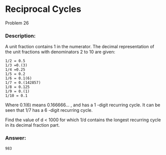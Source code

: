 # Reciprocal Cycles
Problem 26
### Description:
A unit fraction contains 1
 in the numerator. The decimal representation of the unit fractions with denominators 2
 to 10
 are given:
```
1/2 = 0.5
1/3 =0.(3)
1/4 =0.25
1/5 = 0.2
1/6 = 0.1(6)
1/7 = 0.(142857)
1/8 = 0.125
1/9 = 0.(1)
1/10 = 0.1
```
Where 0.1(6)
 means 0.166666...
, and has a 1
-digit recurring cycle. It can be seen that 1/7
 has a 6
-digit recurring cycle.

Find the value of d < 1000
 for which 1/d
 contains the longest recurring cycle in its decimal fraction part.

### Answer:
```
983
```